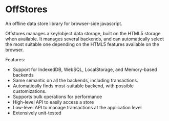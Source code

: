 OffStores
=========

An offline data store library for browser-side javascript.

Offstores manages a key/object data storage, built on the HTML5 storage when available.
It manages several backends, and can automatically select the most suitable one depending on the HTML5 features available on the browser.

Features:
- Support for IndexedDB, WebSQL, LocalStorage, and Memory-based backends
- Same semantic on all the backends, including transactions.
- Automatically finds most-suitable backend, with possible customizations.
- Supports bulk operations for performance
- High-level API to easily access a store
- Low-level API to manage transactions at the application level
- Extensively unit-tested

